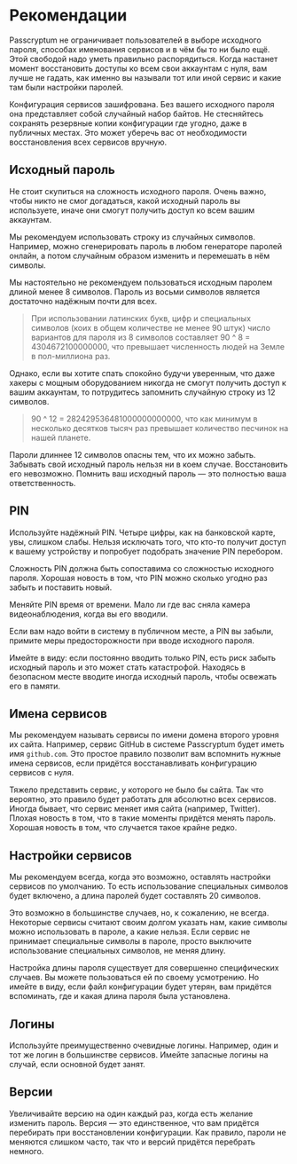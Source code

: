 # Рекомендации

Passcryptum не ограничивает пользователей в выборе исходного пароля, способах
именования сервисов и в чём бы то ни было ещё. Этой свободой надо уметь правильно
распорядиться. Когда настанет момент восстановить доступы ко всем свои аккаунтам
с нуля, вам лучше не гадать, как именно вы называли тот или иной сервис
и какие там были настройки паролей.

Конфигурация сервисов зашифрована. Без вашего исходного пароля она представляет
собой случайный набор байтов. Не стесняйтесь сохранять резервные копии
конфигурации где угодно, даже в публичных местах. Это может уберечь вас от
необходимости восстановления всех сервисов вручную.

## Исходный пароль

Не стоит скупиться на сложность исходного пароля. Очень важно, чтобы никто не смог
догадаться, какой исходный пароль вы используете, иначе они смогут получить доступ
ко всем вашим аккаунтам.

Мы рекомендуем использовать строку из случайных символов. Например, можно
сгенерировать пароль в любом генераторе паролей онлайн, а потом случайным образом
изменить и перемешать в нём символы.

Мы настоятельно не рекомендуем пользоваться исходным паролем длиной менее
8 символов. Пароль из восьми символов является достаточно надёжным почти для всех.

> При использовании латинских букв, цифр и специальных символов
> (коих в общем количестве не менее 90 штук)
> число вариантов для пароля из 8 символов составляет
> 90 ^ 8 = 4304672100000000, что превышает численность людей на Земле
> в пол-миллиона раз.

Однако, если вы хотите спать спокойно будучи уверенным, что даже хакеры с мощным
оборудованием никогда не смогут получить доступ к вашим аккаунтам, то потрудитесь
запомнить случайную строку из 12 символов.

> 90 ^ 12 = 282429536481000000000000, что как минимум в несколько десятков тысяч
> раз превышает количество песчинок на нашей планете.

Пароли длиннее 12 символов опасны тем, что их можно забыть. Забывать свой исходный
пароль нельзя ни в коем случае. Восстановить его невозможно. Помнить ваш исходный
пароль — это полностью ваша ответственность.

## PIN

Используйте надёжный PIN. Четыре цифры, как на банковской карте, увы, слишком
слабы. Нельзя исключать того, что кто-то получит доступ к вашему устройству и
попробует подобрать значение PIN перебором.

Сложность PIN должна быть сопоставима со сложностью исходного пароля. Хорошая
новость в том, что PIN можно сколько угодно раз забыть и поставить новый.

Меняйте PIN время от времени. Мало ли где вас сняла камера видеонаблюдения,
когда вы его вводили.

Если вам надо войти в систему в публичном месте, а PIN вы забыли, примите меры
предосторожности при вводе исходного пароля.

Имейте в виду: если постоянно вводить только PIN, есть риск забыть исходный
пароль и это может стать катастрофой. Находясь в безопасном месте вводите иногда
исходный пароль, чтобы освежать его в памяти.

## Имена сервисов

Мы рекомендуем называть сервисы по имени домена второго уровня их сайта.
Например, сервис GitHub в системе Passcryptum будет иметь имя `github.com`.
Это простое правило позволит вам вспомнить нужные имена сервисов, если придётся
восстанавливать конфигурацию сервисов с нуля.

Тяжело представить сервис, у которого не было бы сайта. Так что вероятно, это
правило будет работать для абсолютно всех сервисов. Иногда бывает, что сервис
меняет имя сайта (например, Twitter). Плохая новость в том, что в такие моменты
придётся менять пароль. Хорошая новость в том, что случается такое крайне редко.

## Настройки сервисов

Мы рекомендуем всегда, когда это возможно, оставлять настройки сервисов
по умолчанию. То есть использование специальных символов будет включено, а длина
паролей будет составлять 20 символов.

Это возможно в большинстве случаев, но, к сожалению, не всегда. Некоторые
сервисы считают своим долгом указать нам, какие символы можно использовать
в пароле, а какие нельзя. Если сервис не принимает специальные символы в пароле,
просто выключите использование специальных символов, не меняя длину.

Настройка длины пароля существует для совершенно специфических случаев.
Вы можете пользоваться ей по своему усмотрению. Но имейте в виду, если файл
конфигурации будет утерян, вам придётся вспоминать, где и какая длина пароля
была установлена.

## Логины

Используйте преимущественно очевидные логины. Например, один и тот же логин
в большинстве сервисов. Имейте запасные логины на случай, если основной будет
занят.

## Версии

Увеличивайте версию на один каждый раз, когда есть желание изменить пароль.
Версия — это единственное, что вам придётся перебирать при восстановлении
конфигурации. Как правило, пароли не меняются слишком часто, так что и версий
придётся перебрать немного.
